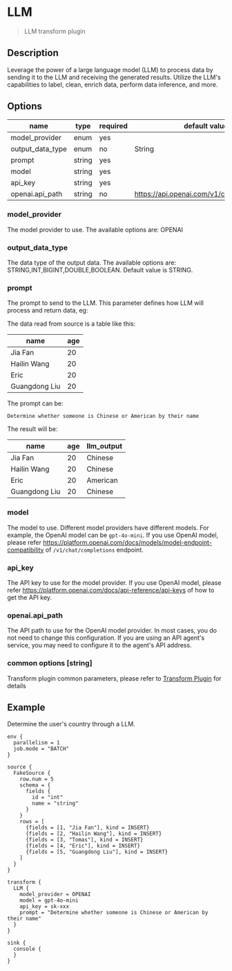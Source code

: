 # LLM

> LLM transform plugin

## Description

Leverage the power of a large language model (LLM) to process data by sending it to the LLM and receiving the
generated results. Utilize the LLM's capabilities to label, clean, enrich data, perform data inference, and
more.

## Options

|       name       |  type  | required |               default value                |
|------------------|--------|----------|--------------------------------------------|
| model_provider   | enum   | yes      |                                            |
| output_data_type | enum   | no       | String                                     |
| prompt           | string | yes      |                                            |
| model            | string | yes      |                                            |
| api_key          | string | yes      |                                            |
| openai.api_path  | string | no       | https://api.openai.com/v1/chat/completions |

### model_provider

The model provider to use. The available options are:
OPENAI

### output_data_type

The data type of the output data. The available options are:
STRING,INT,BIGINT,DOUBLE,BOOLEAN.
Default value is STRING.

### prompt

The prompt to send to the LLM. This parameter defines how LLM will process and return data, eg:

The data read from source is a table like this:

|     name      | age |
|---------------|-----|
| Jia Fan       | 20  |
| Hailin Wang   | 20  |
| Eric          | 20  |
| Guangdong Liu | 20  |

The prompt can be:

```
Determine whether someone is Chinese or American by their name
```

The result will be:

|     name      | age | llm_output |
|---------------|-----|------------|
| Jia Fan       | 20  | Chinese    |
| Hailin Wang   | 20  | Chinese    |
| Eric          | 20  | American   |
| Guangdong Liu | 20  | Chinese    |

### model

The model to use. Different model providers have different models. For example, the OpenAI model can be `gpt-4o-mini`.
If you use OpenAI model, please refer https://platform.openai.com/docs/models/model-endpoint-compatibility of `/v1/chat/completions` endpoint.

### api_key

The API key to use for the model provider.
If you use OpenAI model, please refer https://platform.openai.com/docs/api-reference/api-keys of how to get the API key.

### openai.api_path

The API path to use for the OpenAI model provider. In most cases, you do not need to change this configuration. If you are using an API agent's service, you may need to configure it to the agent's API address.

### common options [string]

Transform plugin common parameters, please refer to [Transform Plugin](common-options.md) for details

## Example

Determine the user's country through a LLM.

```hocon
env {
  parallelism = 1
  job.mode = "BATCH"
}

source {
  FakeSource {
    row.num = 5
    schema = {
      fields {
        id = "int"
        name = "string"
      }
    }
    rows = [
      {fields = [1, "Jia Fan"], kind = INSERT}
      {fields = [2, "Hailin Wang"], kind = INSERT}
      {fields = [3, "Tomas"], kind = INSERT}
      {fields = [4, "Eric"], kind = INSERT}
      {fields = [5, "Guangdong Liu"], kind = INSERT}
    ]
  }
}

transform {
  LLM {
    model_provider = OPENAI
    model = gpt-4o-mini
    api_key = sk-xxx
    prompt = "Determine whether someone is Chinese or American by their name"
  }
}

sink {
  console {
  }
}
```

